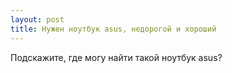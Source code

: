 ```yaml
---
layout: post 
title: Нужен ноутбук asus, недорогой и хороший 
--- 
```

Подскажите, где могу найти такой ноутбук asus?